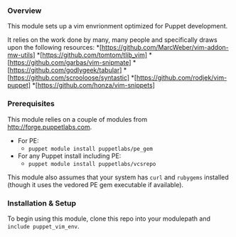 ### Overview

This module sets up a vim envrionment optimized for Puppet development.

It relies on the work done by many, many people and specifically draws upon the following resources:
*[https://github.com/MarcWeber/vim-addon-mw-utils]
*[https://github.com/tomtom/tlib_vim]
*[https://github.com/garbas/vim-snipmate]
*[https://github.com/godlygeek/tabular]
*[https://github.com/scrooloose/syntastic]
*[https://github.com/rodjek/vim-puppet]
*[https://github.com/honza/vim-snippets]

### Prerequisites

This module relies on a couple of modules from http://forge.puppetlabs.com.

* For PE:
  - `puppet module install puppetlabs/pe_gem`
* For any Puppet install including PE:
  - `puppet module install puppetlabs/vcsrepo`

This module also assumes that your system has `curl` and `rubygems` installed (though it uses the vedored PE gem executable if available).

### Installation & Setup

To begin using this module, clone this repo into your modulepath and `include puppet_vim_env`.


